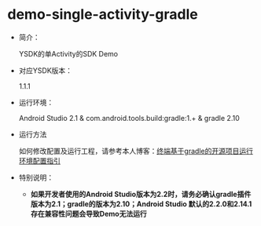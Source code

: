 # demo-single-activity-gradle

- 简介：

	YSDK的单Activity的SDK Demo

- 对应YSDK版本：

	1.1.1

- 运行环境：

	Android Studio 2.1 & com.android.tools.build:gradle:1.+ & gradle 2.10

- 运行方法

	如何修改配置及运行工程，请参考本人博客：[终端基于gradle的开源项目运行环境配置指引](
http://blog.bihe0832.com/android-as-gradle-config.html)

- 特别说明：
	
	- **如果开发者使用的Android Studio版本为2.2时，请务必确认gradle插件版本为2.1；gradle的版本为2.10；Android Studio 默认的2.2.0和2.14.1存在兼容性问题会导致Demo无法运行**

